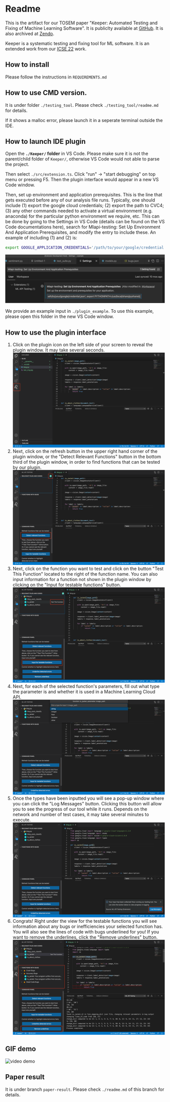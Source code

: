 # Readme
This is the artifact for our TOSEM paper "Keeper: Automated Testing and Fixing of Machine Learning Software". It is publiclty available at [GitHub](https://github.com/mlapistudy/Keeper_artifact). It is also archived at [Zendo](https://zenodo.org/records/10968650).

Keeper is a systematic testing and fixing tool for ML software. It is an extended work from our [ICSE 22](https://github.com/mlapistudy/ICSE2022_158) work.


## How to install
Please follow the instructions in  `REQUIREMENTS.md`

## How to use CMD version.
It is under folder `./testing_tool`. Please check `./testing_tool/readme.md` for details.

If it shows a malloc error, please launch it in a seperate terminal outside the IDE.

## How to launch IDE plugin
Open the **`./Keeper/` folder** in VS Code. Please make sure it is not the parent/child folder of `Keeper/`, otherwise VS Code would not able to parse the project.

Then select `./src/extension.ts`. Click "run" -> "start debugging" on top menu or pressing F5. Then the plugin interface would appear in a new VS Code window. 

Then, set up environment and application prerequisites. This is the line that gets executed before any of our analysis file runs. Typically, one should include (1) export the google cloud credentials; (2) export the path to CVC4; (3) any other commands needed to activate a virtual environment (e.g. anaconda) for the particular python environment we require, etc. This can be done by going to the Settings in VS Code (details can be found on the VS Code documentations here), search for Mlapi-testing: Set Up Environment And Application Prerequisites, and modify the entry to include these. An example of including (1) and (2) is:

``` bash
export GOOGLE_APPLICATION_CREDENTIALS='/path/to/your/google/credential.json'; export PYTHONPATH=/usr/local/share/pyshared/;
```

![Snapshot](demo/settings.png)


We provide an example input in `./plugin_example`. To use this example, please open this folder in the new VS Code window.


## How to use the plugin interface
1. Click on the plugin icon on the left side of your screen to reveal the plugin window. It may take several seconds.
![demo1](demo/demo1.jpeg)
2. Next, click on the refresh button in the upper right hand corner of the plugin window, or the "Detect Relevant Functions" button in the bottom third of the plugin window, in order to find functions that can be tested by our plugin.
![demo2](demo/demo2.jpeg)
3. Next, click on the function you want to test and click on the button "Test This Function" located to the right of the function name. You can also input information for a function not shown in the plugin window by clicking on the "Input for testable functions" button.
![demo3](demo/demo3.jpeg)
4. Next, for each of the selected function's parameters, fill out what type the parameter is and whether it is used in a Machine Learning Cloud API.
![demo4](demo/demo4.jpeg)
5. Once the types have been inputted you will see a pop-up window where you can click the "Log Messages" button. Clicking this button will allow you to see the progress of our tool while it runs. Depends on the network and number of test cases, it may take several minutes to execute.
![demo5](demo/demo5.jpeg)
6. Congrats! Right under the view for the testable functions you will see information about any bugs or inefficiencies your selected function has. You will also see the lines of code with bugs underlined for you! If you want to remove the underlines, click the "Remove underlines" button.
![demo6](demo/demo6.jpeg)

## GIF demo
![video demo](demo/demo-video.gif)


## Paper result
It is under branch `paper-result`. Please check `./readme.md` of this branch for details.
